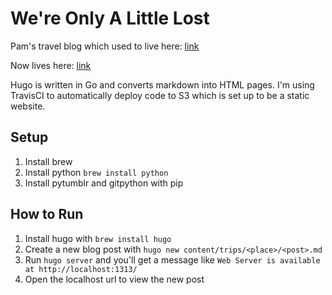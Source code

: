 # We're Only A Little Lost

Pam's travel blog which used to live here: [link](https://wereonlyalittlelost.tumblr.com/)

Now lives here: [link](http://wereonlyalittlelost.com/)

Hugo is written in Go and converts markdown into HTML pages. I'm using TravisCI to automatically deploy code to S3 which is set up to be a static website.

## Setup

1. Install brew
2. Install python `brew install python`
3. Install pytumblr and gitpython with pip

## How to Run

1. Install hugo with `brew install hugo`
2. Create a new blog post with `hugo new content/trips/<place>/<post>.md`
3. Run `hugo server` and you'll get a message like `Web Server is available at http://localhost:1313/`
4. Open the localhost url to view the new post
